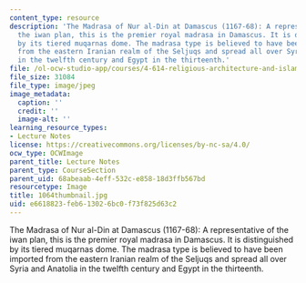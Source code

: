 ```yaml
---
content_type: resource
description: 'The Madrasa of Nur al-Din at Damascus (1167-68): A representative of
  the iwan plan, this is the premier royal madrasa in Damascus. It is distinguished
  by its tiered muqarnas dome. The madrasa type is believed to have been imported
  from the eastern Iranian realm of the Seljuqs and spread all over Syria and Anatolia
  in the twelfth century and Egypt in the thirteenth.'
file: /ol-ocw-studio-app/courses/4-614-religious-architecture-and-islamic-cultures-fall-2002/e6618823feb613026bc0f73f825d63c2_1064thumbnail.jpg
file_size: 31084
file_type: image/jpeg
image_metadata:
  caption: ''
  credit: ''
  image-alt: ''
learning_resource_types:
- Lecture Notes
license: https://creativecommons.org/licenses/by-nc-sa/4.0/
ocw_type: OCWImage
parent_title: Lecture Notes
parent_type: CourseSection
parent_uid: 68abeaab-4eff-532c-e858-18d3ffb567bd
resourcetype: Image
title: 1064thumbnail.jpg
uid: e6618823-feb6-1302-6bc0-f73f825d63c2
---
```

The Madrasa of Nur al-Din at Damascus (1167-68): A representative of the iwan plan, this is the premier royal madrasa in Damascus. It is distinguished by its tiered muqarnas dome. The madrasa type is believed to have been imported from the eastern Iranian realm of the Seljuqs and spread all over Syria and Anatolia in the twelfth century and Egypt in the thirteenth.